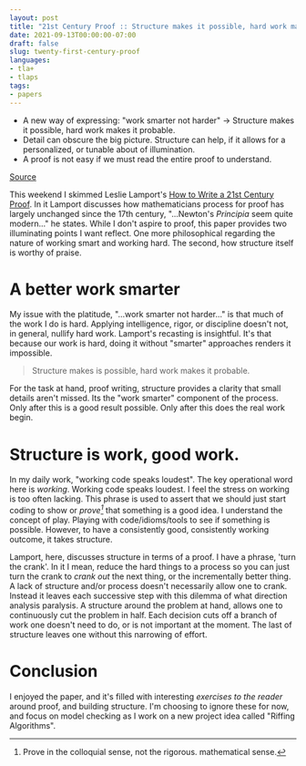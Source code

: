 ```yaml
---
layout: post
title: "21st Century Proof :: Structure makes it possible, hard work makes it probable" 
date: 2021-09-13T00:00:00-07:00
draft: false
slug: twenty-first-century-proof
languages:  
- tla+
- tlaps
tags:
- papers
---
```


- A new way of expressing: "work smarter not harder" -> Structure makes it possible, hard work makes it probable.
- Detail can obscure the big picture. Structure can help, if it allows for a personalized, or tunable about of illumination.
- A proof is not easy if we must read the entire proof to understand.

[Source](https://lamport.azurewebsites.net/pubs/proof.pdf)

<!--more-->

This weekend I skimmed Leslie Lamport's [How to Write a 21st Century Proof](https://lamport.azurewebsites.net/pubs/proof.pdf). In it Lamport discusses how mathematicians process for proof has largely unchanged since the 17th century, "...Newton's _Principia_ seem quite modern..." he states. While I don't aspire to proof, this paper provides two illuminating points I want reflect. One more philosophical regarding the nature of working smart and working hard. The second, how structure itself is worthy of praise.

# A better work smarter

My issue with the platitude, "...work smarter not harder..." is that much of the work I do is hard. Applying intelligence, rigor, or discipline doesn't not, in general, nullify hard work. Lamport's recasting is insightful. It's that because our work is hard, doing it without "smarter" approaches renders it impossible. 

> Structure makes is possible, hard work makes it probable. 

For the task at hand, proof writing, structure provides a clarity that small details aren't missed. Its the "work smarter" component of the process. Only after this is a good result possible. Only after this does the real work begin.

# Structure is work, good work.

In my daily work, "working code speaks loudest". The key operational word here is *working*. Working code speaks loudest. I feel the stress on working is too often lacking. This phrase is used to assert that we should just start coding to show or _prove[^1]_ that something is a good idea. I understand the concept of play. Playing with code/idioms/tools to see if something is possible. However, to have a consistently good, consistently working outcome, it takes structure. 

Lamport, here, discusses structure in terms of a proof. I have a phrase, 'turn the crank'. In it I mean, reduce the hard things to a process so you can just turn the crank to _crank out_ the next thing, or the incrementally better thing. A lack of structure and/or process doesn't necessarily allow one to crank. Instead it leaves each successive step with this dilemma of what direction analysis paralysis. A structure around the problem at hand, allows one to continuously cut the problem in half. Each decision cuts off a branch of work one doesn't need to do, or is not important at the moment. The last of structure leaves one without this narrowing of effort. 

# Conclusion

I enjoyed the paper, and it's filled with interesting _exercises to the reader_ around proof, and building structure. I'm choosing to ignore these for now, and focus on model checking as I work on a new project idea called "Riffing Algorithms". 


[^1]: Prove in the colloquial sense, not the rigorous. mathematical sense.
